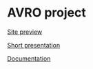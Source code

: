 AVRO project
============

[Site preview](./docs/view.md)

[Short presentation](./docs/pdf/Avro_presentation.pdf)

[Documentation](./docs/pdf/Avro_documentation.pdf)